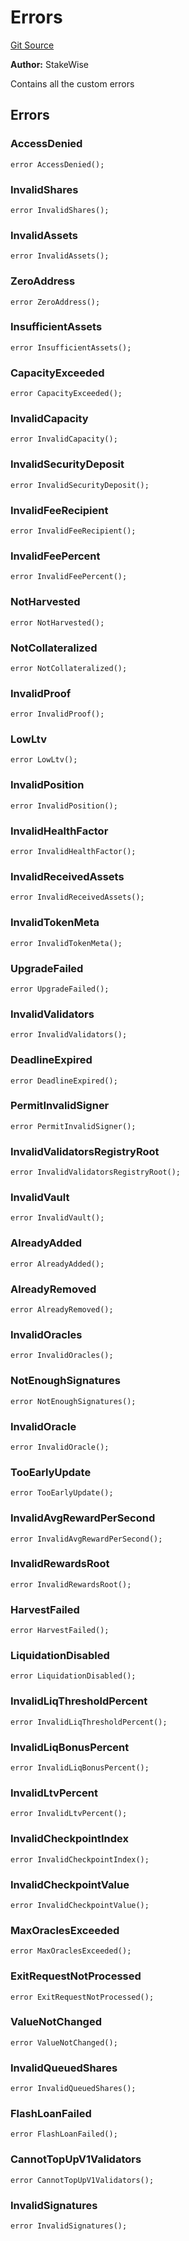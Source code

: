 # Errors
[Git Source](https://github.com/stakewise/v3-core/blob/c4059a64871829ca60ea58f054baf8eb13d3572a/contracts/libraries/Errors.sol)

**Author:**
StakeWise

Contains all the custom errors


## Errors
### AccessDenied

```solidity
error AccessDenied();
```

### InvalidShares

```solidity
error InvalidShares();
```

### InvalidAssets

```solidity
error InvalidAssets();
```

### ZeroAddress

```solidity
error ZeroAddress();
```

### InsufficientAssets

```solidity
error InsufficientAssets();
```

### CapacityExceeded

```solidity
error CapacityExceeded();
```

### InvalidCapacity

```solidity
error InvalidCapacity();
```

### InvalidSecurityDeposit

```solidity
error InvalidSecurityDeposit();
```

### InvalidFeeRecipient

```solidity
error InvalidFeeRecipient();
```

### InvalidFeePercent

```solidity
error InvalidFeePercent();
```

### NotHarvested

```solidity
error NotHarvested();
```

### NotCollateralized

```solidity
error NotCollateralized();
```

### InvalidProof

```solidity
error InvalidProof();
```

### LowLtv

```solidity
error LowLtv();
```

### InvalidPosition

```solidity
error InvalidPosition();
```

### InvalidHealthFactor

```solidity
error InvalidHealthFactor();
```

### InvalidReceivedAssets

```solidity
error InvalidReceivedAssets();
```

### InvalidTokenMeta

```solidity
error InvalidTokenMeta();
```

### UpgradeFailed

```solidity
error UpgradeFailed();
```

### InvalidValidators

```solidity
error InvalidValidators();
```

### DeadlineExpired

```solidity
error DeadlineExpired();
```

### PermitInvalidSigner

```solidity
error PermitInvalidSigner();
```

### InvalidValidatorsRegistryRoot

```solidity
error InvalidValidatorsRegistryRoot();
```

### InvalidVault

```solidity
error InvalidVault();
```

### AlreadyAdded

```solidity
error AlreadyAdded();
```

### AlreadyRemoved

```solidity
error AlreadyRemoved();
```

### InvalidOracles

```solidity
error InvalidOracles();
```

### NotEnoughSignatures

```solidity
error NotEnoughSignatures();
```

### InvalidOracle

```solidity
error InvalidOracle();
```

### TooEarlyUpdate

```solidity
error TooEarlyUpdate();
```

### InvalidAvgRewardPerSecond

```solidity
error InvalidAvgRewardPerSecond();
```

### InvalidRewardsRoot

```solidity
error InvalidRewardsRoot();
```

### HarvestFailed

```solidity
error HarvestFailed();
```

### LiquidationDisabled

```solidity
error LiquidationDisabled();
```

### InvalidLiqThresholdPercent

```solidity
error InvalidLiqThresholdPercent();
```

### InvalidLiqBonusPercent

```solidity
error InvalidLiqBonusPercent();
```

### InvalidLtvPercent

```solidity
error InvalidLtvPercent();
```

### InvalidCheckpointIndex

```solidity
error InvalidCheckpointIndex();
```

### InvalidCheckpointValue

```solidity
error InvalidCheckpointValue();
```

### MaxOraclesExceeded

```solidity
error MaxOraclesExceeded();
```

### ExitRequestNotProcessed

```solidity
error ExitRequestNotProcessed();
```

### ValueNotChanged

```solidity
error ValueNotChanged();
```

### InvalidQueuedShares

```solidity
error InvalidQueuedShares();
```

### FlashLoanFailed

```solidity
error FlashLoanFailed();
```

### CannotTopUpV1Validators

```solidity
error CannotTopUpV1Validators();
```

### InvalidSignatures

```solidity
error InvalidSignatures();
```

